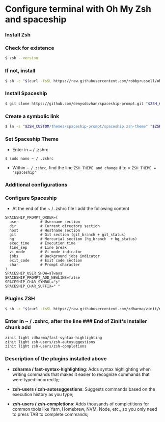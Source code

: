 # Configure terminal with Oh My Zsh and spaceship

### Install Zsh

### Check for existence
```bash
$ zsh --version
```
### If not, install
```bash
$ sh -c "$(curl -fsSL https://raw.githubusercontent.com/robbyrussell/oh-my-zsh/master/tools/install.sh)"
```

### Install Spaceship
```bash
$ git clone https://github.com/denysdovhan/spaceship-prompt.git "$ZSH_CUSTOM/themes/spaceship-prompt"
```

### Create a symbolic link
```bash
$ ln -s "$ZSH_CUSTOM/themes/spaceship-prompt/spaceship.zsh-theme" "$ZSH_CUSTOM/themes/spaceship.zsh-theme"
```

### Set Spaceship Theme

- Enter in ~ / .zshrc
```
$ sudo nano ~ / .zshrc
```

- Within ```~ /.zshrc```, find the line ```ZSH_THEME and change``` it to > ```ZSH_THEME = "spaceship"```

### Additional configurations

### Configure Spaceship

- At the end of the ~ / .zshrc file I add the following content
```
SPACESHIP_PROMPT_ORDER=(
  user          # Username section
  dir           # Current directory section
  host          # Hostname section
  git           # Git section (git_branch + git_status)
  hg            # Mercurial section (hg_branch  + hg_status)
  exec_time     # Execution time
  line_sep      # Line break
  vi_mode       # Vi-mode indicator
  jobs          # Background jobs indicator
  exit_code     # Exit code section
  char          # Prompt character
)
SPACESHIP_USER_SHOW=always
SPACESHIP_PROMPT_ADD_NEWLINE=false
SPACESHIP_CHAR_SYMBOL="❯"
SPACESHIP_CHAR_SUFFIX=" "
```

### Plugins ZSH
```bash
$ sh -c "$(curl -fsSL https://raw.githubusercontent.com/zdharma/zinit/master/doc/install.sh)"
```

### Enter in ~ / .zshrc, after the line ### End of Zinit's installer chunk add
```
zinit light zdharma/fast-syntax-highlighting
zinit light zsh-users/zsh-autosuggestions
zinit light zsh-users/zsh-completions
```

### Description of the plugins installed above
- <b>zdharma / fast-syntax-highlighting</b>: Adds syntax highlighting when writing commands that makes it easier to recognize commands that were typed incorrectly;

- <b>zsh-users / zsh-autosuggestions</b>: Suggests commands based on the execution history as you type;

- <b>zsh-users / zsh-completions</b>: Adds thousands of completitions for common tools like Yarn, Homebrew, NVM, Node, etc., so you only need to press TAB to complete commands;
